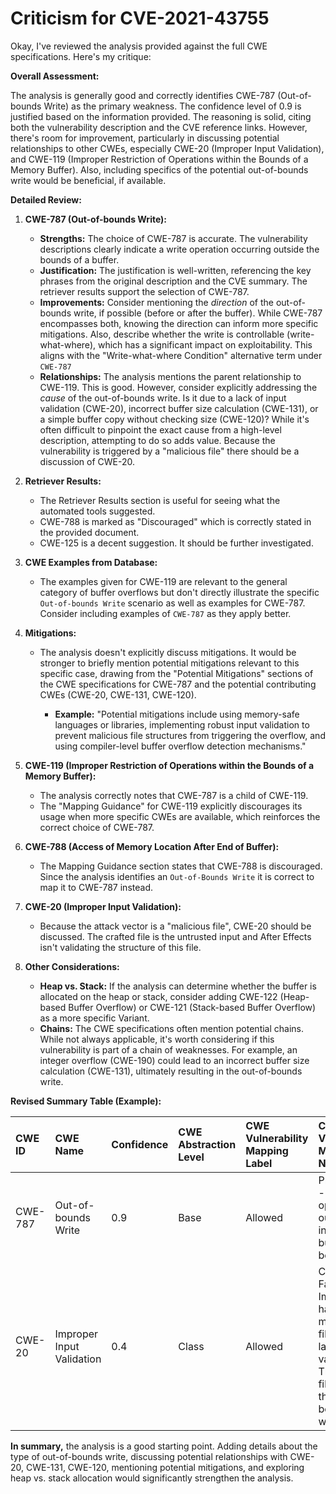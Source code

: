 # Criticism for CVE-2021-43755

Okay, I've reviewed the analysis provided against the full CWE specifications. Here's my critique:

**Overall Assessment:**

The analysis is generally good and correctly identifies CWE-787 (Out-of-bounds Write) as the primary weakness. The confidence level of 0.9 is justified based on the information provided. The reasoning is solid, citing both the vulnerability description and the CVE reference links. However, there's room for improvement, particularly in discussing potential relationships to other CWEs, especially CWE-20 (Improper Input Validation), and CWE-119 (Improper Restriction of Operations within the Bounds of a Memory Buffer). Also, including specifics of the potential out-of-bounds write would be beneficial, if available.

**Detailed Review:**

1.  **CWE-787 (Out-of-bounds Write):**

    *   **Strengths:** The choice of CWE-787 is accurate. The vulnerability descriptions clearly indicate a write operation occurring outside the bounds of a buffer.
    *   **Justification:** The justification is well-written, referencing the key phrases from the original description and the CVE summary. The retriever results support the selection of CWE-787.
    *   **Improvements:** Consider mentioning the *direction* of the out-of-bounds write, if possible (before or after the buffer). While CWE-787 encompasses both, knowing the direction can inform more specific mitigations. Also, describe whether the write is controllable (write-what-where), which has a significant impact on exploitability. This aligns with the "Write-what-where Condition" alternative term under `CWE-787`
    *   **Relationships:** The analysis mentions the parent relationship to CWE-119. This is good. However, consider explicitly addressing the *cause* of the out-of-bounds write. Is it due to a lack of input validation (CWE-20), incorrect buffer size calculation (CWE-131), or a simple buffer copy without checking size (CWE-120)? While it's often difficult to pinpoint the exact cause from a high-level description, attempting to do so adds value. Because the vulnerability is triggered by a "malicious file" there should be a discussion of CWE-20.

2.  **Retriever Results:**

    *   The Retriever Results section is useful for seeing what the automated tools suggested.
    *   CWE-788 is marked as "Discouraged" which is correctly stated in the provided document.
    *   CWE-125 is a decent suggestion. It should be further investigated.

3.  **CWE Examples from Database:**

    *   The examples given for CWE-119 are relevant to the general category of buffer overflows but don't directly illustrate the specific `Out-of-bounds Write` scenario as well as examples for CWE-787. Consider including examples of `CWE-787` as they apply better.

4.  **Mitigations:**

    *   The analysis doesn't explicitly discuss mitigations. It would be stronger to briefly mention potential mitigations relevant to this specific case, drawing from the "Potential Mitigations" sections of the CWE specifications for CWE-787 and the potential contributing CWEs (CWE-20, CWE-131, CWE-120).

        *   **Example:** "Potential mitigations include using memory-safe languages or libraries, implementing robust input validation to prevent malicious file structures from triggering the overflow, and using compiler-level buffer overflow detection mechanisms."

5.  **CWE-119 (Improper Restriction of Operations within the Bounds of a Memory Buffer):**

    *   The analysis correctly notes that CWE-787 is a child of CWE-119.
    *   The "Mapping Guidance" for CWE-119 explicitly discourages its usage when more specific CWEs are available, which reinforces the correct choice of CWE-787.

6.  **CWE-788 (Access of Memory Location After End of Buffer):**

    *   The Mapping Guidance section states that CWE-788 is discouraged. Since the analysis identifies an `Out-of-Bounds Write` it is correct to map it to CWE-787 instead.

7.  **CWE-20 (Improper Input Validation):**

    *   Because the attack vector is a "malicious file", CWE-20 should be discussed. The crafted file is the untrusted input and After Effects isn't validating the structure of this file.

8.  **Other Considerations:**

    *   **Heap vs. Stack:** If the analysis can determine whether the buffer is allocated on the heap or stack, consider adding CWE-122 (Heap-based Buffer Overflow) or CWE-121 (Stack-based Buffer Overflow) as a more specific Variant.
    *   **Chains:** The CWE specifications often mention potential chains. While not always applicable, it's worth considering if this vulnerability is part of a chain of weaknesses. For example, an integer overflow (CWE-190) could lead to an incorrect buffer size calculation (CWE-131), ultimately resulting in the out-of-bounds write.

**Revised Summary Table (Example):**

| CWE ID  | CWE Name                      | Confidence | CWE Abstraction Level | CWE Vulnerability Mapping Label | CWE-Vulnerability Mapping Notes                                                                                                                                                                                            |
| :------- | :----------------------------- | :--------- | :-------------------- | :------------------------------ | :------------------------------------------------------------------------------------------------------------------------------------------------------------------------------------------------------------------------- |
| CWE-787 | Out-of-bounds Write           | 0.9        | Base                  | Allowed                         | Primary CWE - Write operation outside the intended buffer boundaries.                                                                                                                                                        |
| CWE-20  | Improper Input Validation     | 0.4        | Class                | Allowed                         | Contributing Factor - Improper handling of a malicious file, due to lack of input validation. The crafted file causes the out-of-bounds write.                                                                                             |

**In summary,** the analysis is a good starting point.  Adding details about the type of out-of-bounds write, discussing potential relationships with CWE-20, CWE-131, CWE-120, mentioning potential mitigations, and exploring heap vs. stack allocation would significantly strengthen the analysis.